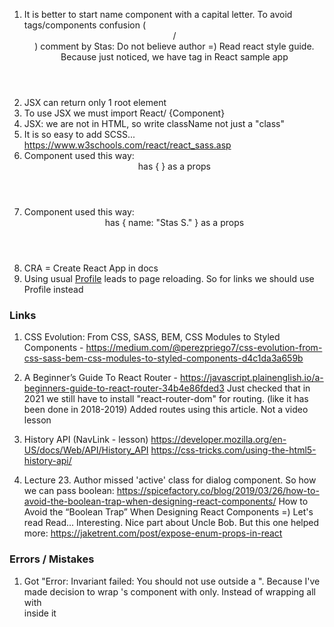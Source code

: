 1) It is better to start name component with a capital letter. To avoid tags/components confusion (<header> / <Header>)
comment by Stas: Do not believe author =) Read react style guide. Because just noticed, we have <logo> tag in React sample app
2) JSX can return only 1 root element 
3) To use JSX we must import React/ {Component}
4) JSX: we are not in HTML, so write className not just a "class"
5) It is so easy to add SCSS... https://www.w3schools.com/react/react_sass.asp
6) Component used this way: <Header /> has { } as a props  
7) Component used this way: <Header name="Stas S." /> has { name: "Stas S." } as a props  
8) CRA = Create React App in docs
9) Using usual <a href="/profile">Profile</a> leads to page reloading. So for links we should use <NavLink to="/profile">Profile</NavLink> instead

### Links 
1) CSS Evolution: From CSS, SASS, BEM, CSS Modules to Styled Components - https://medium.com/@perezpriego7/css-evolution-from-css-sass-bem-css-modules-to-styled-components-d4c1da3a659b

2) A Beginner’s Guide To React Router - https://javascript.plainenglish.io/a-beginners-guide-to-react-router-34b4e86fded3
Just checked that in 2021 we still have to install "react-router-dom" for routing. (like it has been done in 2018-2019)
Added routes using this article. Not a video lesson

3) History API (NavLink - lesson) 
https://developer.mozilla.org/en-US/docs/Web/API/History_API
https://css-tricks.com/using-the-html5-history-api/

4) Lecture 23. Author missed 'active' class for dialog component. So how we can pass boolean:
https://spicefactory.co/blog/2019/03/26/how-to-avoid-the-boolean-trap-when-designing-react-components/
How to Avoid the “Boolean Trap” When Designing React Components =) Let's read
Read... Interesting. Nice part about Uncle Bob. But this one helped more: https://jaketrent.com/post/expose-enum-props-in-react

### Errors / Mistakes
1) Got "Error: Invariant failed: You should not use <NavLink> outside a <Router>". Because I've made decision to wrap
<Route>'s component with <Router> only. Instead of wrapping all <App> with <Nav> inside it